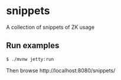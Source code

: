 # snippets
A collection of snippets of ZK usage

## Run examples

```bash
$ ./mvnw jetty:run
```

Then browse http://localhost:8080/snippets/